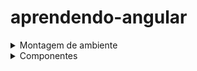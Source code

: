 # aprendendo-angular

<details>
  <summary>Montagem de ambiente</summary>
  
  # Montagem de ambietne
  *A montagem de ambiente foi feita com base no angular 14*
  
   - Comando para baixar a cli do angular `npm install -g @angular/cli`
   - Comando para criar um projeto `ng new nome-projeto`
   - Comando para habilitar o localhost `ng serve`
   - Comando para criar um componente com arquivos de css,ts e testes `ng generate component nomePasta/nomeComponente`

  `ng new my-app --no-standalone --routing --ssr=false`
  
</details>

<details>
  <summary>Componentes</summary>

  # Componentes
  ## Criando um componente
   - Para criar um componente,basta executar o comando `ng generate component nomePasta/nomeComponente`
   - Serão criados um arquivo de css,html,arquivo de testes e o arquivo para lógica.
     ![Captura de tela de 2024-02-01 11-11-53](https://github.com/AthosGustavo/aprendendo-angular/assets/112649935/89ac442d-2af3-4266-9f02-a6a192dce39c)

  ### Arquivo input.component.component.ts
  ![Captura de tela de 2024-02-01 11-14-31](https://github.com/AthosGustavo/aprendendo-angular/assets/112649935/f4862d50-af40-47fc-a647-fc216b95ae66)

  #### @Component
   - Usado para configurar os atributos do componente

  #### selector
   - seletor angular usado para associar o componente a um elemento específico no template.
   - Ao incorporar este componente em um template, a tag usada seria `<app-input-component></app-input-component>`

  #### standalone
   - booleano que indica se o componente é independete ou se faz parte de um módulo mais amplo

  #### imports
   - lista de módulos que este componente pode importar

  #### templateUrl
   - caminho para o arquivo html do componente

  #### styleUrls
   - lista de caminhos para arquivos ou aquivo css do componente

  ### Passo a passo de como criar um componente
   - 1 - No arquivo input.component.html declare a tag html referente ao input
   - 2 - No arquivo app.component.html, declare o seletor que identifica o componente `<app-input></app-input>`
     
  ### Interpolação de dados
   - Interpolando variáveis em tags html
  ```javascript
  //interpolacao.component.html

  <p>Meu nome é: {{nome}}</p>
  ```
  ```javascript
  //interpolacao.component.ts

  import { Component } from '@angular/core';

  @Component({
    selector: 'app-inerpolacao',
    templateUrl: './inerpolacao.component.html',
    styleUrl: './inerpolacao.component.css'
  })
  export class InerpolacaoComponent {

    nome: string = 'Athos';
  }

  ```
  ```javascript
  //app.component.html
  
  <app-inerpolacao></app-inerpolacao>
  ```
  

</details>
